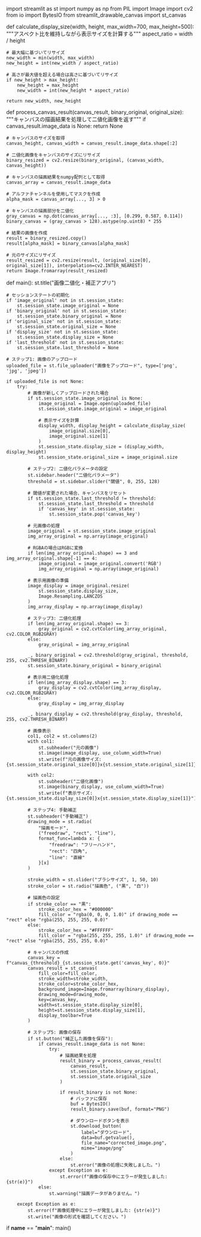 import streamlit as st
import numpy as np
from PIL import Image
import cv2
from io import BytesIO
from streamlit_drawable_canvas import st_canvas

def calculate_display_size(width, height, max_width=700, max_height=500):
    """アスペクト比を維持しながら表示サイズを計算する"""
    aspect_ratio = width / height
    
    # 最大幅に基づいてリサイズ
    new_width = min(width, max_width)
    new_height = int(new_width / aspect_ratio)
    
    # 高さが最大値を超える場合は高さに基づいてリサイズ
    if new_height > max_height:
        new_height = max_height
        new_width = int(new_height * aspect_ratio)
    
    return new_width, new_height

def process_canvas_result(canvas_result, binary_original, original_size):
    """キャンバスの描画結果を処理して二値化画像を返す"""
    if canvas_result.image_data is None:
        return None
    
    # キャンバスのサイズを取得
    canvas_height, canvas_width = canvas_result.image_data.shape[:2]
    
    # 二値化画像をキャンバスのサイズにリサイズ
    binary_resized = cv2.resize(binary_original, (canvas_width, canvas_height))
    
    # キャンバスの描画結果をnumpy配列として取得
    canvas_array = canvas_result.image_data
    
    # アルファチャンネルを使用してマスクを作成
    alpha_mask = canvas_array[..., 3] > 0
    
    # キャンバスの描画部分を二値化
    gray_canvas = np.dot(canvas_array[..., :3], [0.299, 0.587, 0.114])
    binary_canvas = (gray_canvas > 128).astype(np.uint8) * 255
    
    # 結果の画像を作成
    result = binary_resized.copy()
    result[alpha_mask] = binary_canvas[alpha_mask]
    
    # 元のサイズにリサイズ
    result_resized = cv2.resize(result, (original_size[0], original_size[1]), interpolation=cv2.INTER_NEAREST)
    return Image.fromarray(result_resized)

def main():
    st.title("画像二値化・補正アプリ")
    
    # セッションステートの初期化
    if 'image_original' not in st.session_state:
        st.session_state.image_original = None
    if 'binary_original' not in st.session_state:
        st.session_state.binary_original = None
    if 'original_size' not in st.session_state:
        st.session_state.original_size = None
    if 'display_size' not in st.session_state:
        st.session_state.display_size = None
    if 'last_threshold' not in st.session_state:
        st.session_state.last_threshold = None
    
    # ステップ1: 画像のアップロード
    uploaded_file = st.file_uploader("画像をアップロード", type=['png', 'jpg', 'jpeg'])
    
    if uploaded_file is not None:
        try:
            # 画像が新しくアップロードされた場合
            if st.session_state.image_original is None:
                image_original = Image.open(uploaded_file)
                st.session_state.image_original = image_original
                
                # 表示サイズを計算
                display_width, display_height = calculate_display_size(
                    image_original.size[0], 
                    image_original.size[1]
                )
                st.session_state.display_size = (display_width, display_height)
                st.session_state.original_size = image_original.size
            
            # ステップ2: 二値化パラメータの設定
            st.sidebar.header("二値化パラメータ")
            threshold = st.sidebar.slider("閾値", 0, 255, 128)
            
            # 閾値が変更された場合、キャンバスをリセット
            if st.session_state.last_threshold != threshold:
                st.session_state.last_threshold = threshold
                if 'canvas_key' in st.session_state:
                    st.session_state.pop('canvas_key')
            
            # 元画像の処理
            image_original = st.session_state.image_original
            img_array_original = np.array(image_original)
            
            # RGBAの場合はRGBに変換
            if len(img_array_original.shape) == 3 and img_array_original.shape[-1] == 4:
                image_original = image_original.convert('RGB')
                img_array_original = np.array(image_original)
            
            # 表示用画像の準備
            image_display = image_original.resize(
                st.session_state.display_size,
                Image.Resampling.LANCZOS
            )
            img_array_display = np.array(image_display)
            
            # ステップ3: 二値化処理
            if len(img_array_original.shape) == 3:
                gray_original = cv2.cvtColor(img_array_original, cv2.COLOR_RGB2GRAY)
            else:
                gray_original = img_array_original
            
            _, binary_original = cv2.threshold(gray_original, threshold, 255, cv2.THRESH_BINARY)
            st.session_state.binary_original = binary_original
            
            # 表示用二値化処理
            if len(img_array_display.shape) == 3:
                gray_display = cv2.cvtColor(img_array_display, cv2.COLOR_RGB2GRAY)
            else:
                gray_display = img_array_display
            
            _, binary_display = cv2.threshold(gray_display, threshold, 255, cv2.THRESH_BINARY)
            
            # 画像表示
            col1, col2 = st.columns(2)
            with col1:
                st.subheader("元の画像")
                st.image(image_display, use_column_width=True)
                st.write(f"元の画像サイズ: {st.session_state.original_size[0]}x{st.session_state.original_size[1]}")
            
            with col2:
                st.subheader("二値化画像")
                st.image(binary_display, use_column_width=True)
                st.write(f"表示サイズ: {st.session_state.display_size[0]}x{st.session_state.display_size[1]}")
            
            # ステップ4: 手動補正
            st.subheader("手動補正")
            drawing_mode = st.radio(
                "描画モード",
                ("freedraw", "rect", "line"),
                format_func=lambda x: {
                    "freedraw": "フリーハンド",
                    "rect": "四角",
                    "line": "直線"
                }[x]
            )
            
            stroke_width = st.slider("ブラシサイズ", 1, 50, 10)
            stroke_color = st.radio("描画色", ("黒", "白"))
            
            # 描画色の設定
            if stroke_color == "黒":
                stroke_color_hex = "#000000"
                fill_color = "rgba(0, 0, 0, 1.0)" if drawing_mode == "rect" else "rgba(255, 255, 255, 0.0)"
            else:
                stroke_color_hex = "#FFFFFF"
                fill_color = "rgba(255, 255, 255, 1.0)" if drawing_mode == "rect" else "rgba(255, 255, 255, 0.0)"
            
            # キャンバスの作成
            canvas_key = f"canvas_{threshold}_{st.session_state.get('canvas_key', 0)}"
            canvas_result = st_canvas(
                fill_color=fill_color,
                stroke_width=stroke_width,
                stroke_color=stroke_color_hex,
                background_image=Image.fromarray(binary_display),
                drawing_mode=drawing_mode,
                key=canvas_key,
                width=st.session_state.display_size[0],
                height=st.session_state.display_size[1],
                display_toolbar=True
            )
            
            # ステップ5: 画像の保存
            if st.button("補正した画像を保存"):
                if canvas_result.image_data is not None:
                    try:
                        # 描画結果を処理
                        result_binary = process_canvas_result(
                            canvas_result,
                            st.session_state.binary_original,
                            st.session_state.original_size
                        )
                        
                        if result_binary is not None:
                            # バッファに保存
                            buf = BytesIO()
                            result_binary.save(buf, format="PNG")
                            
                            # ダウンロードボタンを表示
                            st.download_button(
                                label="ダウンロード",
                                data=buf.getvalue(),
                                file_name="corrected_image.png",
                                mime="image/png"
                            )
                        else:
                            st.error("画像の処理に失敗しました。")
                    except Exception as e:
                        st.error(f"画像の保存中にエラーが発生しました: {str(e)}")
                else:
                    st.warning("描画データがありません。")
                
        except Exception as e:
            st.error(f"画像処理中にエラーが発生しました: {str(e)}")
            st.write("画像の形式を確認してください。")

if __name__ == "__main__":
    main()
